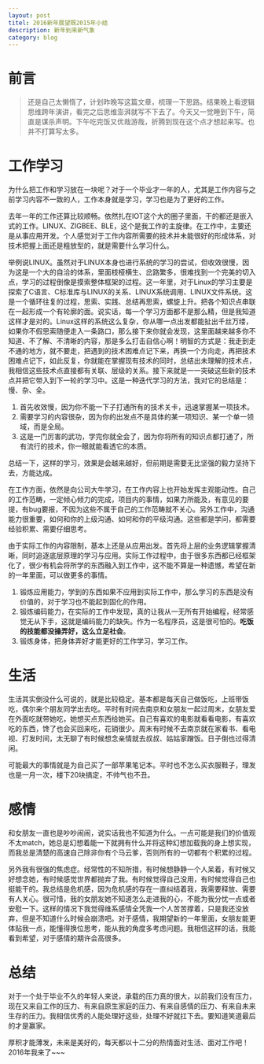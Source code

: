 ```yaml
---
layout: post
titel: 2016新年展望既2015年小结
description: 新年到来新气象
category: blog
---
```



# 前言

> 还是自己太懒惰了，计划昨晚写这篇文章，梳理一下思路。结果晚上看逻辑思维跨年演讲，看完之后思维澎湃就写不下去了。今天又一觉睡到下午，简直是谋杀声明。下午吃完饭又优哉游哉，折腾到现在这个点才想起来写。也并不打算写太多。

# 工作学习

为什么把工作和学习放在一块呢？对于一个毕业才一年的人，尤其是工作内容与之前学习内容不一致的人，工作本身就是学习，学习也是为了更好的工作。

去年一年的工作还算比较顺畅。依然扎在IOT这个大的圈子里面，干的都还是嵌入式的工作。LINUX、ZIGBEE、BLE，这个是我工作的主旋律。在工作中，主要还是从事应用开发。个人感觉对于工作内容所需要的技术并未能很好的形成体系，对技术把握上面还是粗放型的，就是需要什么学习什么。

举例说LINUX。虽然对于LINUX本身也进行系统的学习的尝试，但收效很慢，因为这是一个大的自洽的体系，里面枝桠横生、岔路繁多，很难找到一个完美的切入点，学习的过程倒像是摸索整体框架的过程。这一年里，对于Linux的学习主要是探索了C语言、C标准库与LINUX的关系、LINUX系统调用、LINUX文件系统。这是一个循环往复的过程，思索、实践、总结再思索，螺旋上升。把各个知识点串联在一起形成一个有轮廓的面。说实话，每一个学习方面都不是那么精，但是我知道这样才是对的。Linux这样的系统这么复杂，你从哪一点出发都能扯出千丝万缕，如果你不假思索随便走入一条路口，那么接下来你就会发现，这里面越来越多你不知道、不了解、不清晰的内容，那是多么打击自信心啊！明智的方式是：我走到走不通的地方，就不要走，把遇到的技术困难点记下来，再换一个方向走，再把技术困难点记下，如此反复，你就能在掌握现有技术的同时，总结出未理解的技术点，我相信这些技术点直接都有关联、层级的关系。接下来就是一一突破这些新的技术点并把它带入到下一轮的学习中。这是一种迭代学习的方法，我对它的总结是：慢、杂、全。

1. 首先收效慢，因为你不能一下子打通所有的技术关卡，迅速掌握某一项技术。
2. 需要学习的内容很杂，因为你的出发点不是具体的某一项知识、某一个单一领域，而是全局。
3. 这是一门厉害的武功，学完你就全会了，因为你将所有的知识点都打通了，所有流行的技术，你一眼就能看透它的本质。

总结一下，这样的学习，效果是会越来越好，但前期是需要无比坚强的毅力坚持下去，方能达成。

在工作方面，依然是向公司大牛学习，在工作内容上也开始发挥主观能动性。自己的工作范畴，一定倾心倾力的完成，项目内的事情，如果力所能及，有意见的要提，有bug要报，不因为这些不属于自己的工作范畴就不关心。另外工作中，沟通能力很重要，如何和你的上级沟通、如何和你的平级沟通。这些都是学问，都需要经验积累、需要仔细思考。

由于实际工作的内容限制，基本上还是从应用出发。首先将上层的业务逻辑掌握清晰，同时追逐底层原理的学习与应用。实际工作过程中，由于很多东西都已经框架化了，很少有机会将所学的东西融入到工作中，这不能不算是一种遗憾，希望在新的一年里面，可以做更多的事情。

1. 锻炼应用能力，学到的东西如果不应用到实际工作中，那么学习的东西是没有价值的，对于学习也不能起到固化的作用。
2. 锻炼编码能力，在实际的工作中发现，真的让我从一无所有开始编程，经常感觉无从下手，这就是编码能力的缺失。作为一名程序员，这是很可怕的。**吃饭的技能都没操弄好，这么立足社会**。
3. 锻炼身体，把身体弄好才能更好的工作学习，学习工作。


# 生活

生活其实倒没什么可说的，就是比较稳定。基本都是每天自己做饭吃，上班带饭吃，偶尔来个朋友同学出去吃。平时有时间去南京和女朋友一起过周末，女朋友爱在外面吃就带她吃，她想买点东西给她买。自己有喜欢的电影就看看电影，有喜欢吃的东西，馋了也会买回来吃，花销很少。周末有时候不去南京就在家看书、看电视、打发时间，太无聊了有时候想念亲情就去叔叔、姑姑家蹭饭。日子倒也过得清闲。

可能最大的事情就是为自己买了一部苹果笔记本。平时也不怎么买衣服鞋子，理发也是一月一次，楼下20块搞定，不帅气也不丑。

# 感情

和女朋友一直也是吵吵闹闹，说实话我也不知道为什么。一点可能是我们的价值观不太match，她总是幻想着能一下就拥有什么并将这种幻想加载我的身上想实现，而我总是清楚的高速自己除非你有个马云爹，否则所有的一切都有个积累的过程。

另外我有很强的焦虑症。经常性的不知所措，有时候想静静一个人呆着，有时候又好想念她，有时候感觉世界都抛弃了我。有时候觉得自己没用，有时候觉得自己也挺能干的。我总结是危机感，因为危机感的存在一直纠结着我，我需要释放、需要有人关心。很可惜，我的女朋友她不知道怎么走进我的心，不能为我分忧一点或者安慰一下。这样的情况下我觉得维系感情全凭我一个人苦苦撑着，只是我还没放弃，但是不知道什么时候会崩溃吧。对于感情，我期望新的一年里面，女朋友能更体贴我一点，能懂得换位思考，能从我的角度多考虑问题。我相信这样的话，我能看到希望，对于感情的期许会高很多。

# 总结

对于一个处于毕业不久的年轻人来说，承载的压力真的很大，以前我们没有压力，现在又来自工作的压力、有来自原生家庭的压力、有来自感情的压力、有来自未来生存的压力。我相信优秀的人能处理好这些，处理不好就扛下去。要知道笑道最后的才是赢家。

厚积才能薄发，未来是美好的，每天都以十二分的热情面对生活、面对工作吧！2016年我来了~~~
